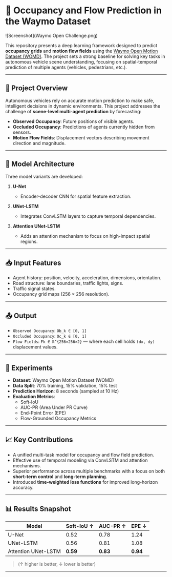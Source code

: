 # 🚗 Occupancy and Flow Prediction in the Waymo Dataset

![Screenshot](Waymo Open Challenge.png)

This repository presents a deep learning framework designed to predict **occupancy grids** and **motion flow fields** using the [Waymo Open Motion Dataset (WOMD)](https://waymo.com/open/). The project sets a strong baseline for solving key tasks in autonomous vehicle scene understanding, focusing on spatial-temporal prediction of multiple agents (vehicles, pedestrians, etc.).

---

## 🧠 Project Overview

Autonomous vehicles rely on accurate motion prediction to make safe, intelligent decisions in dynamic environments. This project addresses the challenge of **scene-level multi-agent prediction** by forecasting:

- **Observed Occupancy**: Future positions of visible agents.
- **Occluded Occupancy**: Predictions of agents currently hidden from sensors.
- **Motion Flow Fields**: Displacement vectors describing movement direction and magnitude.

---

## 🔧 Model Architecture

Three model variants are developed:

1. **U-Net**  
   - Encoder-decoder CNN for spatial feature extraction.

2. **UNet-LSTM**  
   - Integrates ConvLSTM layers to capture temporal dependencies.

3. **Attention UNet-LSTM**  
   - Adds an attention mechanism to focus on high-impact spatial regions.

---

## 📥 Input Features

- Agent history: position, velocity, acceleration, dimensions, orientation.
- Road structure: lane boundaries, traffic lights, signs.
- Traffic signal states.
- Occupancy grid maps (256 × 256 resolution).

---

## 📤 Output

- `Observed Occupancy`: `Ob_k ∈ [0, 1]`
- `Occluded Occupancy`: `Oc_k ∈ [0, 1]`
- `Flow Fields`: `Fk ∈ ℝ^{256×256×2}` — where each cell holds `(dx, dy)` displacement values.

---

## 🧪 Experiments

- **Dataset**: Waymo Open Motion Dataset (WOMD)
- **Data Split**: 70% training, 15% validation, 15% test
- **Prediction Horizon**: 8 seconds (sampled at 10 Hz)
- **Evaluation Metrics**:
  - Soft-IoU
  - AUC-PR (Area Under PR Curve)
  - End-Point Error (EPE)
  - Flow-Grounded Occupancy Metrics

---

## 📈 Key Contributions

- A unified multi-task model for occupancy and flow field prediction.
- Effective use of temporal modeling via ConvLSTM and attention mechanisms.
- Superior performance across multiple benchmarks with a focus on both **short-term control** and **long-term planning**.
- Introduced **time-weighted loss functions** for improved long-horizon accuracy.

---

## 📊 Results Snapshot

| Model              | Soft-IoU ↑ | AUC-PR ↑ | EPE ↓ |
|-------------------|------------|----------|--------|
| U-Net             | 0.52       | 0.78     | 1.24   |
| UNet-LSTM         | 0.56       | 0.81     | 1.08   |
| Attention UNet-LSTM | **0.59**  | **0.83** | **0.94** |

> (↑ higher is better, ↓ lower is better)

---


